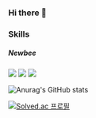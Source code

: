 ### Hi there 👋

### Skills
##### Newbee
<img src="https://img.shields.io/badge/Rust-000000?style=flat-square&logo=Rust&logoColor=white"/> <img src="https://img.shields.io/badge/JavaScript-ffff00?style=flat-square&logo=Javascript&logoColor=black"/>  <img src="https://img.shields.io/badge/ReScript-000000 ?style=flat-square&logo=Rescript&logoColor=white"/> 


<!--

**blacktoast/blacktoast** is a ✨ _special_ ✨ repository because its `README.md` (this file) appears on your GitHub profile.

Here are some ideas to get you started:

- 🔭 I’m currently working on ...
- 🌱 I’m currently learning ...
- 👯 I’m looking to collaborate on ...
- 🤔 I’m looking for help with ...
- 💬 Ask me about ...
- 📫 How to reach me: ...
- 😄 Pronouns: ...
- ⚡ Fun fact: ...
-->
![Anurag's GitHub stats](https://github-readme-stats.vercel.app/api?username=blacktoast&show_icons=true&theme=radical)

[![Solved.ac
프로필](http://mazassumnida.wtf/api/v2/generate_badge?boj=seong9887)](https://solved.ac/profile/seong9887)
